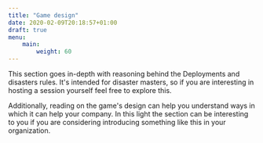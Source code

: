 ```yaml
---
title: "Game design"
date: 2020-02-09T20:18:57+01:00
draft: true
menu:
    main:
        weight: 60
---
```


This section goes in-depth with reasoning behind the Deployments and disasters rules. It's intended for disaster masters, so if you are interesting in hosting a session yourself feel free to explore this.

Additionally, reading on the game's design can help you understand ways in which it can help your company. In this light the section can be interesting to you if you are considering introducing something like this in your organization.